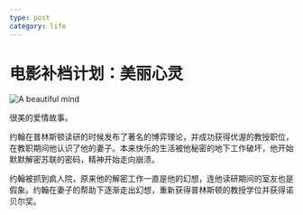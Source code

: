 ```yaml
---
type: post
category: life
---
```

# 电影补档计划：美丽心灵

![A beautiful mind](https://img3.doubanio.com/view/photo/l/public/p1665997400.webp)

很美的爱情故事。

约翰在普林斯顿读研的时候发布了著名的博弈理论，并成功获得优渥的教授职位，在教职期间他认识了他的妻子。本来快乐的生活被他秘密的地下工作破坏，他开始默默解密苏联的密码，精神开始走向崩溃。

约翰被抓到疯人院，原来他的解密工作一直是他的幻想，连他读研期间的室友也是假象。约翰在妻子的帮助下逐渐走出幻想，重新获得普林斯顿的教授学位并获得诺贝尔奖。
